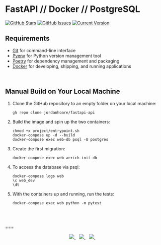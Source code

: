 FastAPI // Docker // PostgreSQL 
============
[![GitHub Stars](https://img.shields.io/github/stars/jordanhoare/fastapi-api.svg)](https://github.com/jordanhoare/fastapi-api/stargazers) [![GitHub Issues](https://img.shields.io/github/issues/jordanhoare/fastapi-api.svg)](https://github.com/jordanhoare/fastapi-api/issues) [![Current Version](https://img.shields.io/badge/version-0.5.0-green.svg)](https://github.com/jordanhoare/fastapi-api) 


## Requirements 
- [Git](https://git-scm.com/) for command-line interface 
- [Pyenv](https://github.com/pyenv/pyenv) for Python version management tool
- [Poetry](https://python-poetry.org/docs/) for dependency management and packaging
- [Docker](https://docs.docker.com/get-docker/) for developing, shipping, and running applications


</br>


## Manual Build on Your Local Machine

1. Clone the GitHub repository to an empty folder on your local machine:

    ```
    gh repo clone jordanhoare/fastapi-api
    ```

1. Build the image and spin up the two containers:

    ```
    chmod +x project/entrypoint.sh
    docker-compose up -d --build
    docker-compose exec web-db psql -U postgres
    ```

1. Create the first migration:

    ```
    docker-compose exec web aerich init-db
    ```

1. To access the database via psql:

    ```
    docker-compose logs web
    \c web_dev
    \dt
    ```

1. With the containers up and running, run the tests:

    ```
    docker-compose exec web python -m pytest
    ```


</br>

</br>

=== 

<p align="center">
    <a href="https://www.linkedin.com/in/jordan-hoare/">
        <img src="https://img.shields.io/badge/LinkedIn-0077B5?style=for-the-badge&logo=linkedin&logoColor=white" />
    </a>&nbsp;&nbsp;
    <a href="https://www.kaggle.com/jordanhoare">
        <img src="https://img.shields.io/badge/Kaggle-20BEFF?style=for-the-badge&logo=Kaggle&logoColor=white" />
    </a>&nbsp;&nbsp;
    <a href="mailto:jordanhoare0@gmail.com">
        <img src="https://img.shields.io/badge/Gmail-D14836?style=for-the-badge&logo=gmail&logoColor=white" />
    </a>&nbsp;&nbsp;
</p>


